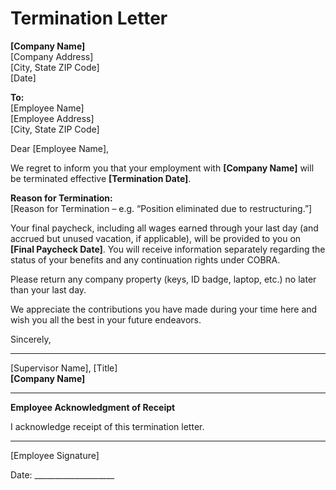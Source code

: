 # Termination Letter

**[Company Name]**  
[Company Address]  
[City, State ZIP Code]  
[Date]

**To:**  
[Employee Name]  
[Employee Address]  
[City, State ZIP Code]

Dear [Employee Name],

We regret to inform you that your employment with **[Company Name]** will be terminated effective **[Termination Date]**.

**Reason for Termination:**  
[Reason for Termination – e.g. “Position eliminated due to restructuring.”]

Your final paycheck, including all wages earned through your last day (and accrued but unused vacation, if applicable), will be provided to you on **[Final Paycheck Date]**. You will receive information separately regarding the status of your benefits and any continuation rights under COBRA.

Please return any company property (keys, ID badge, laptop, etc.) no later than your last day.

We appreciate the contributions you have made during your time here and wish you all the best in your future endeavors.

Sincerely,

__________________________  
[Supervisor Name], [Title]  
**[Company Name]**

---

**Employee Acknowledgment of Receipt**

I acknowledge receipt of this termination letter.

__________________________  
[Employee Signature]  

Date: ____________________
